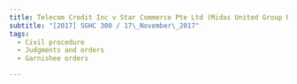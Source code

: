```yaml
---
title: Telecom Credit Inc v Star Commerce Pte Ltd (Midas United Group Pte Ltd, garnishee)
subtitle: "[2017] SGHC 300 / 17\_November\_2017"
tags:
  - Civil procedure
  - Judgments and orders
  - Garnishee orders

---
```


